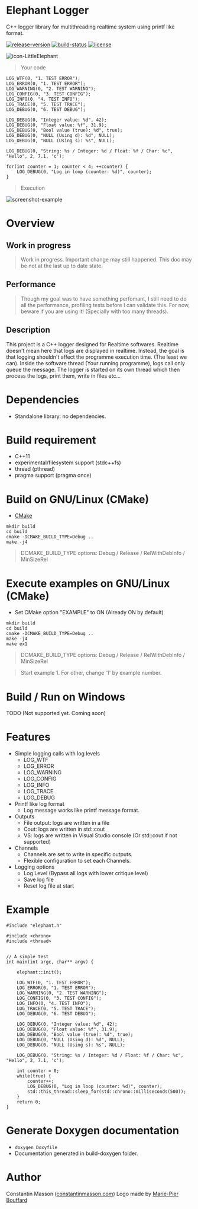 # Elephant Logger
C++ logger library for multithreading realtime system using printf like format.

[![release-version](https://img.shields.io/badge/release-beta--version-red.svg)]()
[![build-status](https://travis-ci.org/GeekyMoose/elephant-logger-realtime.svg?branch=master)](https://travis-ci.org/GeekyMoose/elephant-logger-realtime)
[![license](https://img.shields.io/badge/license-Apache-blue.svg)](https://github.com/GeekyMoose/elephant-logger-realtime/blob/dev/LICENSE.txt)

![icon-LittleElephant](https://i.imgur.com/zXS7zHs.png)


> Your code

```
LOG_WTF(0, "1. TEST ERROR");
LOG_ERROR(0, "1. TEST ERROR");
LOG_WARNING(0, "2. TEST WARNING");
LOG_CONFIG(0, "3. TEST CONFIG");
LOG_INFO(0, "4. TEST INFO");
LOG_TRACE(0, "5. TEST TRACE");
LOG_DEBUG(0, "6. TEST DEBUG");

LOG_DEBUG(0, "Integer value: %d", 42);
LOG_DEBUG(0, "Float value: %f", 31.9);
LOG_DEBUG(0, "Bool value (true): %d", true);
LOG_DEBUG(0, "NULL (Using d): %d", NULL);
LOG_DEBUG(0, "NULL (Using s): %s", NULL);

LOG_DEBUG(0, "String: %s / Integer: %d / Float: %f / Char: %c", "Hello", 2, 7.1, 'c');

for(int counter = 1; counter < 4; ++counter) {
    LOG_DEBUG(0, "Log in loop (counter: %d)", counter);
}
```

> Execution

![screenshot-example](https://i.imgur.com/OJKpjmW.png)





# Overview

## Work in progress
> Work in progress. Important change may still happened.
> This doc may be not at the last up to date state.


## Performance
> Though my goal was to have something perfomant, I still need to do all the performance,
> profiling tests before I can validate this.
> For now, beware if you are using it! (Specially with too many threads).


## Description
This project is a C++ logger designed for Realtime softwares.
Realtime doesn't mean here that logs are displayed in realtime.
Instead, the goal is that logging shouldn't affect the programme execution time.
(The least we can).
Inside the software thread (Your running programme), logs call only queue the message.
The logger is started on its own thread which then process the logs, print them, write in files etc...


# Dependencies
- Standalone library: no dependencies.


# Build requirement
- C++11
- experimental/filesystem support (stdc++fs)
- thread (pthread)
- pragma support (pragma once)


# Build on GNU/Linux (CMake)
- [CMake](https://cmake.org/)

```
mkdir build
cd build
cmake -DCMAKE_BUILD_TYPE=Debug ..
make -j4
```
> DCMAKE_BUILD_TYPE options: Debug / Release / RelWithDebInfo / MinSizeRel


# Execute examples on GNU/Linux (CMake)
- Set CMake option "EXAMPLE" to ON (Already ON by default)
```
mkdir build
cd build
cmake -DCMAKE_BUILD_TYPE=Debug ..
make -j4
make ex1
```
> DCMAKE_BUILD_TYPE options: Debug / Release / RelWithDebInfo / MinSizeRel

> Start example 1. For other, change '1' by example number.


# Build / Run on Windows
TODO (Not supported yet. Coming soon)


# Features
- Simple logging calls with log levels
    - LOG_WTF
    - LOG_ERROR
    - LOG_WARNING
    - LOG_CONFIG
    - LOG_INFO
    - LOG_TRACE
    - LOG_DEBUG
- Printf like log format
    - Log message works like printf message format.
- Outputs
    - File output: logs are written in a file
    - Cout: logs are written in std::cout
    - VS: logs are written in Visual Studio console (Or std::cout if not supported)
- Channels
    - Channels are set to write in specific outputs.
    - Flexible configuration to set each Channels.
- Logging options
    - Log Level (Bypass all logs with lower critique level)
    - Save log file
    - Reset log file at start


# Example
```
#include "elephant.h"

#include <chrono>
#include <thread>


// A simple test
int main(int argc, char** argv) {

    elephant::init();

    LOG_WTF(0, "1. TEST ERROR");
    LOG_ERROR(0, "1. TEST ERROR");
    LOG_WARNING(0, "2. TEST WARNING");
    LOG_CONFIG(0, "3. TEST CONFIG");
    LOG_INFO(0, "4. TEST INFO");
    LOG_TRACE(0, "5. TEST TRACE");
    LOG_DEBUG(0, "6. TEST DEBUG");

    LOG_DEBUG(0, "Integer value: %d", 42);
    LOG_DEBUG(0, "Float value: %f", 31.9);
    LOG_DEBUG(0, "Bool value (true): %d", true);
    LOG_DEBUG(0, "NULL (Using d): %d", NULL);
    LOG_DEBUG(0, "NULL (Using s): %s", NULL);

    LOG_DEBUG(0, "String: %s / Integer: %d / Float: %f / Char: %c", "Hello", 2, 7.1, 'c');

    int counter = 0;
    while(true) {
        counter++;
        LOG_DEBUG(0, "Log in loop (counter: %d)", counter);
        std::this_thread::sleep_for(std::chrono::milliseconds(500));
    }
    return 0;
}
```


# Generate Doxygen documentation
- `doxygen Doxyfile`
- Documentation generated in build-doxygen folder.


# Author
Constantin Masson ([constantinmasson.com](http://constantinmasson.com/))
Logo made by [Marie-Pier Bouffard](https://www.artstation.com/mariepierbouffard)
